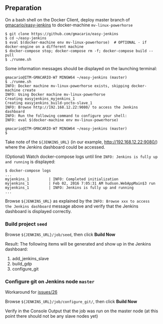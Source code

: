 ## Preparation

On a bash shell on the Docker Client, deploy master branch of [gmacario/easy-jenkins](https://github.com/gmacario/easy-jenkins) to docker-machine `mv-linux-powerhorse`

```
$ git clone https://github.com/gmacario/easy-jenkins
$ cd ~/easy-jenkins
$ eval $(docker-machine env mv-linux-powerhorse)  # OPTIONAL - if docker-engine on a different machine
$ docker-compose stop; docker-compose rm -f; docker-compose build --pull
$ ./runme.sh
```

Some information messages should be displayed on the launching terminal:

```
gmacario@ITM-GMACARIO-W7 MINGW64 ~/easy-jenkins (master)
$ ./runme.sh
INFO: Docker machine mv-linux-powerhorse exists, skipping docker-machine create
INFO: Using Docker machine mv-linux-powerhorse
Creating easyjenkins_myjenkins_1
Creating easyjenkins_build-yocto-slave_1
INFO: Browse http://192.168.12.22:9080/ to access the Jenkins dashboard
INFO: Run the following command to configure your shell:
INFO: eval $(docker-machine env mv-linux-powerhorse)

gmacario@ITM-GMACARIO-W7 MINGW64 ~/easy-jenkins (master)
$
```

Take note of the `${JENKINS_URL}` (in our example, <http://192.168.12.22:9080/>) where the Jenkins dashboard could be accessed.

(Optional) Watch docker-compose logs until line `INFO: Jenkins is fully up and running` is displayed:

```
$ docker-compose logs
...
myjenkins_1         | INFO: Completed initialization
myjenkins_1         | Feb 02, 2016 7:05:31 AM hudson.WebAppMain$3 run
myjenkins_1         | INFO: Jenkins is fully up and running
...
```

Browse `${JENKINS_URL}` as explained by the `INFO: Browse xxx to access the Jenkins dashboard` message above and verify that the Jenkins dashboard is displayed correctly.

### Build project `seed`

Browse `${JENKINS_URL}/job/seed`, then click **Build Now**

Result: The following items will be generated and show up in the Jenkins dashboard:

1. add_jenkins_slave
2. build_gdp
3. configure_git

### Configure git on Jenkins node `master`

<!-- (2016-02-04 12:16 CET) -->

Workaround for [issues/26](https://github.com/gmacario/easy-jenkins/issues/26)

Browse `${JENKINS_URL}/job/configure_git/`, then click **Build Now**

Verify in the Console Output that the job was run on the master node (at this point there should not be any slave nodes yet)

<!-- ### Create Jenkins node `build-yocto-slave`

Workaround for [issues/16](https://github.com/gmacario/easy-jenkins/issues/16)

Browse `${JENKINS_URL}/job/add_jenkins_slave/` then click **Build with Parameters**

- AgentList: `build-yocto-slave`
- AgentDescription: `Auto-created Jenkins agent`
- AgentExecutors: `2`
- AgentHome: `/home/jenkins`
- AgentLabels: `yocto`

then click **Build**

Browse `${JENKINS_URL}`, verify that node `build-yocto-slave` is running. -->

<!-- ### Configure git on Jenkins node `build-yocto-slave`

Workaround for [issues/27](https://github.com/gmacario/easy-jenkins/issues/27)

Browse `${JENKINS_URL}/job/configure_git/`, then click **Configure**

- Restrict where this project can be run: Yes
  - Label Expression: `build-yocto-slave`

Click **Save**, then click **Build Now**

Verify in the Console Output that the job was run on the slave. -->

<!-- EOF -->
